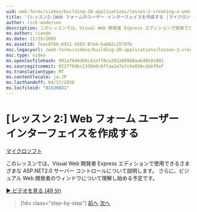 ```yaml
---
uid: web-forms/videos/building-20-applications/lesson-2-creating-a-web-forms-user-interface
title: '[レッスン2:]Web フォームのユーザー インターフェイスを作成する |マイクロソフトドキュメント'
author: rick-anderson
description: このレッスンでは、Visual Web 開発者 Express エディションで使用できる、&#160;2.0 サーバー コントロールのさまざまなASP.NETについて説明します。 さらに、あなたは始めます.
ms.author: riande
ms.date: 11/25/2005
ms.assetid: 7eac8f6b-6911-4585-87e8-ba662c1578fb
msc.legacyurl: /web-forms/videos/building-20-applications/lesson-2-creating-a-web-forms-user-interface
msc.type: video
ms.openlocfilehash: 991a7694db8c41e7f0ca391a88988aa640e91801
ms.sourcegitcommit: 022f79dbc1350e0c6ffaa1e7e7c6e850cdabf9af
ms.translationtype: MT
ms.contentlocale: ja-JP
ms.lasthandoff: 04/17/2020
ms.locfileid: "81539831"
---
```

# <a name="lesson-2-creating-a-web-forms-user-interface"></a>[レッスン 2:] Web フォーム ユーザー インターフェイスを作成する

[マイクロソフト](https://github.com/microsoft)

このレッスンでは、Visual Web 開発者 Express エディションで使用できるさまざまな ASP.NET2.0 サーバー コントロールについて説明します。 さらに、ビジュアル Web 開発者のウィンドウについて理解し始める予定です。

[&#9654; ビデオを見る (49 分)](https://channel9.msdn.com/Blogs/ASP-NET-Site-Videos/lesson-2-creating-a-web-forms-user-interface)

> [!div class="step-by-step"]
> [前へ](lesson-1-getting-started-with-visual-web-developer-express.md)
> [次へ](lesson-3-understanding-more-about-events-and-postback.md)
